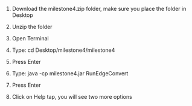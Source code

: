 1. Download the milestone4.zip folder, make sure you place the folder in Desktop

2. Unzip the folder

3. Open Terminal

4. Type:   cd Desktop/milestone4/milestone4

5. Press Enter

6. Type:   java -cp milestone4.jar RunEdgeConvert

7. Press Enter

8. Click on Help tap, you will see two more options
